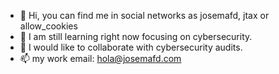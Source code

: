 - 👋 Hi, you can find me in social networks as josemafd, jtax or allow_cookies
- 👀 I am still learning right now focusing on cybersecurity.
- 💞️ I would like to collaborate with cybersecurity audits.
- 📫 my work email: hola@josemafd.com
